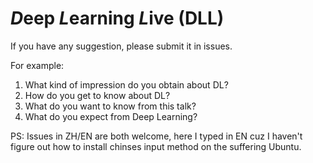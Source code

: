 # *D*eep *L*earning *L*ive (DLL)
If you have any suggestion, please submit it in issues.

For example:
1. What kind of impression do you obtain about DL?
2. How do you get to know about DL?
3. What do you want to know from this talk?
4. What do you expect from Deep Learning?

PS: Issues in ZH/EN are both welcome, here I typed in EN cuz I haven't figure out how to install chinses input method on the suffering Ubuntu.

